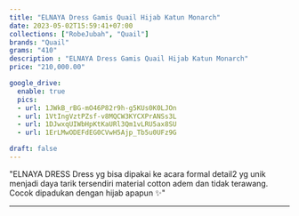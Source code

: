 ```yaml
---
title: "ELNAYA Dress Gamis Quail Hijab Katun Monarch"
date: 2023-05-02T15:59:41+07:00
collections: ["RobeJubah", "Quail"]
brands: "Quail"
grams: "410"
description : "ELNAYA Dress Gamis Quail Hijab Katun Monarch"
price: "210,000.00"

google_drive:
  enable: true
  pics:
  - url: 1JWkB_rBG-mO46P82r9h-g5KUs0K0LJOn
  - url: 1VtIngVztPZsf-v8MQCW3KYCXPrANSs3L
  - url: 1DJwxqUIWbHpKtKaURl3Qm1vLRU5ax8SU
  - url: 1ErLMwODEFdEG0CVwH5Ajp_Tb5u0UFz9G

draft: false
---
```


"ELNAYA DRESS
Dress yg bisa dipakai ke acara formal detail2 yg unik menjadi daya tarik tersendiri material cotton adem dan tidak terawang. Cocok dipadukan dengan hijab apapun ✨"

---    
  
